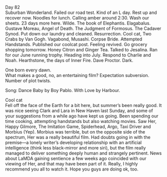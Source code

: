 Day 82  
Suburban Wonderland. Failed our road test. Kind of an L day. Rest up and recover now. Noodles for lunch. Calling amber around 2:30. Wash our sheets. 23 days more here. Wilde. The book of Elephantis. Elagabalus. Gustave Moreau, Angel of Death. The Judgment of Formosus. The Cadaver Synod. Put down our laundry and cleaned. Resurrection. Cool cat, Two Crabs by Van Gogh. Vagabond, Musashi. Corpse Bride. Attempted Handstands. Published our coolcat post. Feeling revived. Go grocery shopping tomorrow. Honey Citron and Ginger Tea. Talked to Jesalina. Ran for our June running trophy. Heading into July. Respond to Charlie and Noah. Hearthstone, the days of Inner Fire. Dave Proctor. Dark. 

One born every dawn.  
What makes a good, no, an entertaining film? Expectation subversion. Number of plot twists.

Song: Dance Baby by Boy Pablo. With Love by Harbour.

Cool cat   
Fell off the face of the Earth for a bit here, but summer’s been really good. It was nice seeing Clark and Lara in New Haven last Sunday, and some of your suggestions from a while ago have kept us going. Been spending our time cooking, attempting handstands but also watching movies. Saw Her, Happy Gilmore, The Imitation Game, Spiderhead, Argo, Taxi Driver and Morbius (Yep). Morbius was terrible, but on the opposite side of the spectrum, Her was a really beautiful film. Had doubts going in with the premise—a lonely writer’s developing relationship with an artificial intelligence (think less black-mirror and more siri), but the film really managed to deliver something deeply human and strangely pertinent. News about LaMDA gaining sentience a few weeks ago coincided with our viewing of Her, and that may have been part of it. Really, I highly recommend you all to watch it. Hope you guys are doing ok, too.
